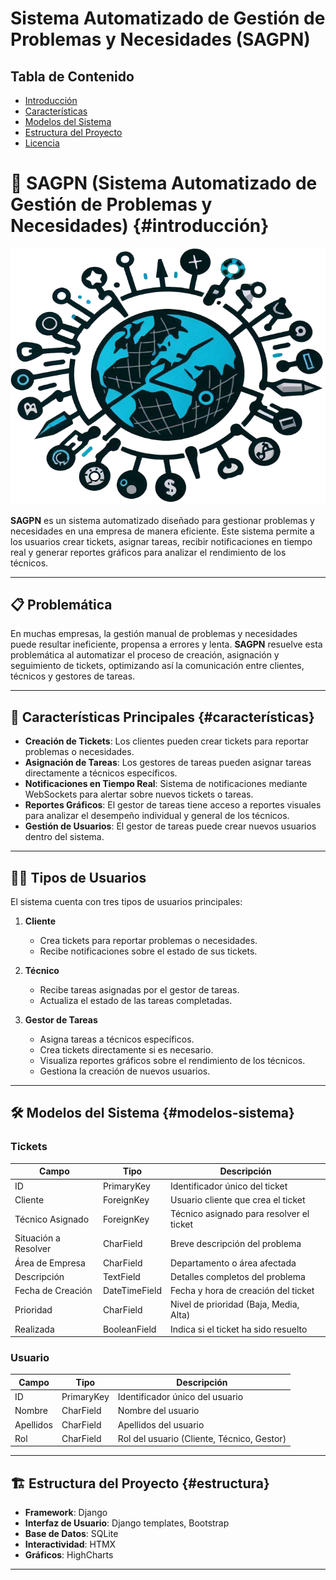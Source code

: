 # Sistema Automatizado de Gestión de Problemas y Necesidades (SAGPN)

## Tabla de Contenido
- [Introducción](#introducción)
- [Características](#características)
- [Modelos del Sistema](#modelos-sistema)
- [Estructura del Proyecto](#estructura)
- [Licencia](#licencia)

# 🚀 **SAGPN (Sistema Automatizado de Gestión de Problemas y Necesidades)** {#introducción}

![Logo](Tasks/static/img/SAGPN.png)

**SAGPN** es un sistema automatizado diseñado para gestionar problemas y necesidades en una empresa de manera eficiente. Este sistema permite a los usuarios crear tickets, asignar tareas, recibir notificaciones en tiempo real y generar reportes gráficos para analizar el rendimiento de los técnicos.

---

## 📋 **Problemática**

En muchas empresas, la gestión manual de problemas y necesidades puede resultar ineficiente, propensa a errores y lenta. **SAGPN** resuelve esta problemática al automatizar el proceso de creación, asignación y seguimiento de tickets, optimizando así la comunicación entre clientes, técnicos y gestores de tareas.

---

## 🌟 **Características Principales** {#características}

- **Creación de Tickets**: Los clientes pueden crear tickets para reportar problemas o necesidades.
- **Asignación de Tareas**: Los gestores de tareas pueden asignar tareas directamente a técnicos específicos.
- **Notificaciones en Tiempo Real**: Sistema de notificaciones mediante WebSockets para alertar sobre nuevos tickets o tareas.
- **Reportes Gráficos**: El gestor de tareas tiene acceso a reportes visuales para analizar el desempeño individual y general de los técnicos.
- **Gestión de Usuarios**: El gestor de tareas puede crear nuevos usuarios dentro del sistema.

---

## 🧑‍💻 **Tipos de Usuarios**

El sistema cuenta con tres tipos de usuarios principales:

1. **Cliente**
   - Crea tickets para reportar problemas o necesidades.
   - Recibe notificaciones sobre el estado de sus tickets.

2. **Técnico**
   - Recibe tareas asignadas por el gestor de tareas.
   - Actualiza el estado de las tareas completadas.

3. **Gestor de Tareas**
   - Asigna tareas a técnicos específicos.
   - Crea tickets directamente si es necesario.
   - Visualiza reportes gráficos sobre el rendimiento de los técnicos.
   - Gestiona la creación de nuevos usuarios.

---

## 🛠️ **Modelos del Sistema** {#modelos-sistema}

### **Tickets**
| Campo              | Tipo           | Descripción                                   |
|--------------------|----------------|-----------------------------------------------|
| ID                 | PrimaryKey     | Identificador único del ticket               |
| Cliente            | ForeignKey     | Usuario cliente que crea el ticket           |
| Técnico Asignado   | ForeignKey     | Técnico asignado para resolver el ticket     |
| Situación a Resolver| CharField     | Breve descripción del problema               |
| Área de Empresa    | CharField      | Departamento o área afectada                 |
| Descripción        | TextField      | Detalles completos del problema              |
| Fecha de Creación  | DateTimeField  | Fecha y hora de creación del ticket          |
| Prioridad          | CharField      | Nivel de prioridad (Baja, Media, Alta)       |
| Realizada          | BooleanField   | Indica si el ticket ha sido resuelto         |

### **Usuario**
| Campo              | Tipo           | Descripción                                   |
|--------------------|----------------|-----------------------------------------------|
| ID                 | PrimaryKey     | Identificador único del usuario              |
| Nombre             | CharField      | Nombre del usuario                           |
| Apellidos          | CharField      | Apellidos del usuario                        |
| Rol                | CharField      | Rol del usuario (Cliente, Técnico, Gestor)   |

---

## 🏗️ **Estructura del Proyecto** {#estructura}
- **Framework**: Django
- **Interfaz de Usuario**: Django templates, Bootstrap
- **Base de Datos**: SQLite
- **Interactividad**: HTMX
- **Gráficos**: HighCharts

---
